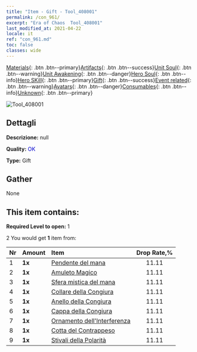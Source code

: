 ```yaml
---
title: "Item - Gift - Tool_408001"
permalink: /con_961/
excerpt: "Era of Chaos  Tool_408001"
last_modified_at: 2021-04-22
locale: it
ref: "con_961.md"
toc: false
classes: wide
---
```

 [Materials](/ItemsIT/){: .btn .btn--primary}[Artifacts](/ItemsIT/Artifacts/){: .btn .btn--success}[Unit Soul](/ItemsIT/UnitSoul/){: .btn .btn--warning}[Unit Awakening](/ItemsIT/UnitAwakening/){: .btn .btn--danger}[Hero Soul](/ItemsIT/HeroSoul/){: .btn .btn--info}[Hero SKill](/ItemsIT/HeroSkill/){: .btn .btn--primary}[Gift](/ItemsIT/Gift/){: .btn .btn--success}[Event related](/ItemsIT/Events/){: .btn .btn--warning}[Avatars](/ItemsIT/Avatars/){: .btn .btn--danger}[Consumables](/ItemsIT/Consumables/){: .btn .btn--info}[Unknown](/ItemsIT/Unknown/){: .btn .btn--primary}

 ![Tool_408001](/images/t/i_907046.png)

## Dettagli
 **Descrizione:** null

 **Quality:** <span style="color: #0000CD">OK</span>

 **Type:** Gift

## Gather

  None

## This item contains:

 **Required Level to open:** 1

 2 You would get **1** item  from:

  | Nr | Amount |     Item    | Drop Rate,% |
  |:---|:-------|:------------|:---------:|
  | 1 |  **1x** | [Pendente del mana](/ItemsIT/art_112/) | 11.11 | 
  | 2 |  **1x** | [Amuleto Magico](/ItemsIT/art_113/) | 11.11 | 
  | 3 |  **1x** | [Sfera mistica del mana](/ItemsIT/art_114/) | 11.11 | 
  | 4 |  **1x** | [Collare della Congiura](/ItemsIT/art_115/) | 11.11 | 
  | 5 |  **1x** | [Anello della Congiura](/ItemsIT/art_116/) | 11.11 | 
  | 6 |  **1x** | [Cappa della Congiura](/ItemsIT/art_117/) | 11.11 | 
  | 7 |  **1x** | [Ornamento dell'Interferenza](/ItemsIT/art_118/) | 11.11 | 
  | 8 |  **1x** | [Cotta del Contrappeso](/ItemsIT/art_119/) | 11.11 | 
  | 9 |  **1x** | [Stivali della Polarità](/ItemsIT/art_120/) | 11.11 | 
